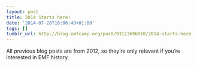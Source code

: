 ```yaml
---
layout: post
title: 2014 Starts here!
date: '2014-07-28T18:06:49+01:00'
tags: []
tumblr_url: http://blog.emfcamp.org/post/93123696018/2014-starts-here
---
```

All previous blog posts are from 2012, so they’re only relevant if you’re interested in EMF history.
